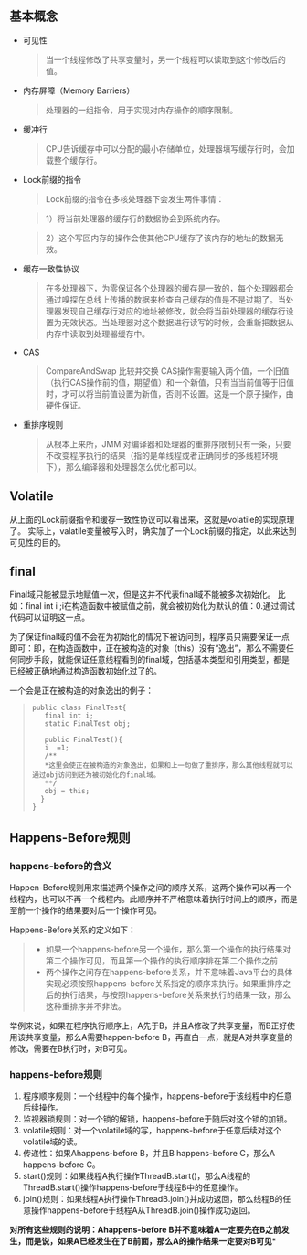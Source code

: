 ##  基本概念

* 可见性

    > 当一个线程修改了共享变量时，另一个线程可以读取到这个修改后的值。
* 内存屏障（Memory Barriers）

    > 处理器的一组指令，用于实现对内存操作的顺序限制。
* 缓冲行
 
    > CPU告诉缓存中可以分配的最小存储单位，处理器填写缓存行时，会加载整个缓存行。
* Lock前缀的指令

   > Lock前缀的指令在多核处理器下会发生两件事情：
   
    > 1）将当前处理器的缓存行的数据协会到系统内存。
     
    >2）这个写回内存的操作会使其他CPU缓存了该内存的地址的数据无效。
* 缓存一致性协议

   > 在多处理器下，为零保证各个处理器的缓存是一致的，每个处理器都会通过嗅探在总线上传播的数据来检查自己缓存的值是不是过期了。当处理器发现自己缓存行对应的地址被修改，就会将当前处理器的缓存行设置为无效状态。当处理器对这个数据进行读写的时候，会重新把数据从内存中读取到处理器缓存中。
* CAS

  > CompareAndSwap 比较并交换
  > CAS操作需要输入两个值，一个旧值（执行CAS操作前的值，期望值）和一个新值，只有当当前值等于旧值时，才可以将当前值设置为新值，否则不设置。这是一个原子操作，由硬件保证。
* 重排序规则

  > 从根本上来所，JMM 对编译器和处理器的重排序限制只有一条，只要不改变程序执行的结果（指的是单线程或者正确同步的多线程环境下），那么编译器和处理器怎么优化都可以。
  
## Volatile

从上面的Lock前缀指令和缓存一致性协议可以看出来，这就是volatile的实现原理了。
实际上，valatile变量被写入时，确实加了一个Lock前缀的指定，以此来达到可见性的目的。

## final
 
 Final域只能被显示地赋值一次，但是这并不代表final域不能被多次初始化。
 比如：final int i ;i在构造函数中被赋值之前，就会被初始化为默认的值：0.通过调试代码可以证明这一点。
 
 为了保证final域的值不会在为初始化的情况下被访问到，程序员只需要保证一点即可：即，在构造函数中，正在被构造的对象（this）没有“逸出”，那么不需要任何同步手段，就能保证任意线程看到的final域，包括基本类型和引用类型，都是已经被正确地通过构造函数初始化过了的。
 
 一个会是正在被构造的对象逸出的例子：
 
 >     public class FinalTest{
 >        final int i;
 >        static FinalTest obj;
>     
>        public FinalTest(){
>        i  =1;
>        /**
>        *这里会使正在被构造的对象逸出，如果和上一句做了重排序，那么其他线程就可以通过obj访问到还为被初始化的final域。
>        **/
>        obj = this; 
>       }
>     }

## Happens-Before规则
### happens-before的含义
Happen-Before规则用来描述两个操作之间的顺序关系，这两个操作可以再一个线程内，也可以不再一个线程内。此顺序并不严格意味着执行时间上的顺序，而是至前一个操作的结果要对后一个操作可见。

Happens-Before关系的定义如下：

> * 如果一个happens-before另一个操作，那么第一个操作的执行结果对第二个操作可见，而且第一个操作的执行顺序排在第二个操作之前
> * 两个操作之间存在happens-before关系，并不意味着Java平台的具体实现必须按照happens-before关系指定的顺序来执行。如果重排序之后的执行结果，与按照happens-before关系来执行的结果一致，那么这种重排序并不非法。

举例来说，如果在程序执行顺序上，A先于B，并且A修改了共享变量，而B正好使用该共享变量，那么A需要happen-before B，再直白一点，就是A对共享变量的修改，需要在B执行时，对B可见。

### happens-before规则

 1. 程序顺序规则：一个线程中的每个操作，happens-before于该线程中的任意后续操作。
 2. 监视器锁规则：对一个锁的解锁，happens-before于随后对这个锁的加锁。
 3. volatile规则：对一个volatile域的写，happens-before于任意后续对这个volatile域的读。
 4. 传递性：如果Ahappens-before B，并且B happens-before C，那么A happens-before C。
 5. start()规则：如果线程A执行操作ThreadB.start()，那么A线程的ThreadB.start()操作happens-before于线程B中的任意操作。
 6. join()规则：如果线程A执行操作ThreadB.join()并成功返回，那么线程B的任意操作happens-before于线程A从ThreadB.join()操作成功返回。
 
 **对所有这些规则的说明：Ahappens-before B并不意味着A一定要先在B之前发生，而是说，如果A已经发生在了B前面，那么A的操作结果一定要对B可见***
 
 

